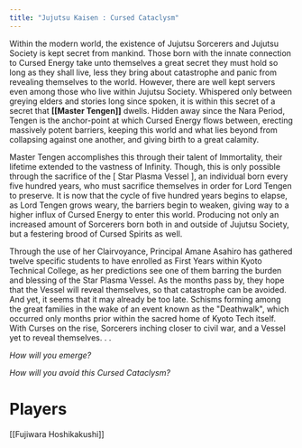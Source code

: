 ```yaml
---
title: "Jujutsu Kaisen : Cursed Cataclysm"
---
```

Within the modern world, the existence of Jujutsu Sorcerers and Jujutsu Society is kept secret from mankind. Those born with the innate connection to Cursed Energy take unto themselves a great secret they must hold so long as they shall live, less they bring about catastrophe and panic from revealing themselves to the world. However, there are well kept servers even among those who live within Jujutsu Society. Whispered only between greying elders and stories long since spoken, it is within this secret of a secret that **[[Master Tengen]]** dwells. Hidden away since the Nara Period, Tengen is the anchor-point at which Cursed Energy flows between, erecting massively potent barriers, keeping this world and what lies beyond from collapsing against one another, and giving birth to a great calamity. 

Master Tengen accomplishes this through their talent of Immortality, their lifetime extended to the vastness of Infinity. Though, this is only possible through the sacrifice of the [ Star Plasma Vessel ], an individual born every five hundred years, who must sacrifice themselves in order for Lord Tengen to preserve. It is now that the cycle of five hundred years begins to elapse, as Lord Tengen grows weary, the barriers begin to weaken, giving way to a higher influx of Cursed Energy to enter this world. Producing not only an increased amount of Sorcerers born both in and outside of Jujutsu Society, but a festering brood of Cursed Spirits as well. 

Through the use of her Clairvoyance, Principal Amane Asahiro has gathered twelve specific students to have enrolled as First Years within Kyoto Technical College, as her predictions see one of them barring the burden and blessing of the Star Plasma Vessel. As the months pass by, they hope that the Vessel will reveal themselves, so that catastrophe can be avoided. And yet, it seems that it may already be too late. Schisms forming among the great families in the wake of an event known as the "Deathwalk", which occurred only months prior within the sacred home of Kyoto Tech itself. With Curses on the rise, Sorcerers inching closer to civil war, and a Vessel yet to reveal themselves. . . 

_How will you emerge?_ 

_How will you avoid this Cursed Cataclysm?_
# Players

[[Fujiwara Hoshikakushi]]

